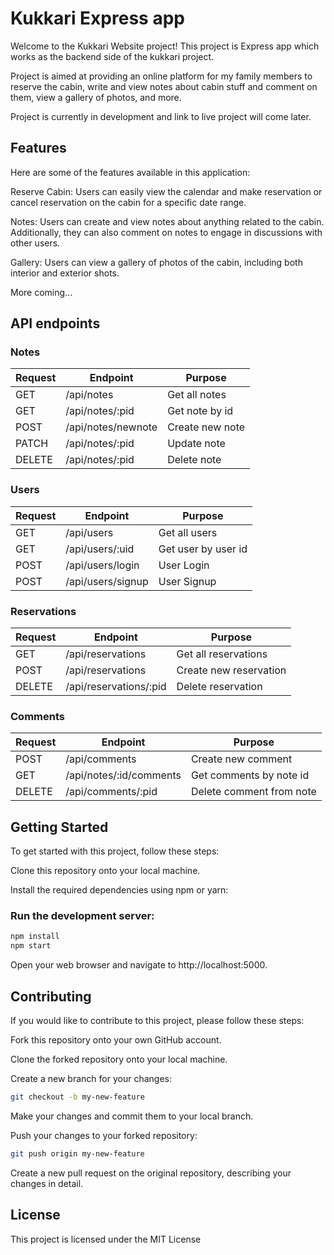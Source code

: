 


# Kukkari Express app
Welcome to the Kukkari Website project! This project is Express app which works as the backend side of the kukkari project. 

Project is aimed at providing an online platform for my family members to reserve the cabin, write and view notes about cabin stuff and comment on them, view a gallery of photos, and more.

Project is currently in development and link to live project will come later.

## Features
Here are some of the features available in this application:

Reserve Cabin: Users can easily view the calendar and make reservation or cancel reservation on the cabin for a specific date range.

Notes: Users can create and view notes about anything related to the cabin. Additionally, they can also comment on notes to engage in discussions with other users.

Gallery: Users can view a gallery of photos of the cabin, including both interior and exterior shots.

More coming...

## API endpoints

### Notes

| Request     | Endpoint      | Purpose   |                   
| -------------| ------------- | -------- |                   
| GET          | /api/notes         | Get all notes  |
| GET         | /api/notes/:pid | Get note by id    |
  POST         | /api/notes/newnote         | Create new note 
PATCH            |/api/notes/:pid  |  Update note
DELETE       | /api/notes/:pid  | Delete note 

### Users

| Request     | Endpoint      | Purpose   |                   
| -------------| ------------- | -------- |                   
| GET          | /api/users         | Get all users  |
| GET         | /api/users/:uid | Get user by user id    |
  POST         | /api/users/login         | User Login
POST            |/api/users/signup  |  User Signup

### Reservations

| Request     | Endpoint      | Purpose   |                   
| -------------| ------------- | -------- |                   
| GET          | /api/reservations         | Get all reservations  |
| POST         | /api/reservations  | Create new reservation   |
DELETE         | /api/reservations/:pid         | Delete reservation

### Comments

| Request     | Endpoint      | Purpose   |                   
| -------------| ------------- | -------- |                   
| POST          | /api/comments            |Create new comment  |
| GET         | /api/notes/:id/comments  | Get comments by note id  |
DELETE         | /api/comments/:pid          | Delete comment from note


## Getting Started
To get started with this project, follow these steps:

Clone this repository onto your local machine.

Install the required dependencies using npm or yarn:

### Run the development server:
```bash
npm install 
npm start
```
Open your web browser and navigate to http://localhost:5000.

## Contributing
If you would like to contribute to this project, please follow these steps:

Fork this repository onto your own GitHub account.

Clone the forked repository onto your local machine.

Create a new branch for your changes:
```bash
git checkout -b my-new-feature
```
Make your changes and commit them to your local branch.

Push your changes to your forked repository:
```bash
git push origin my-new-feature
```
Create a new pull request on the original repository, describing your changes in detail.
## License
This project is licensed under the MIT License 
